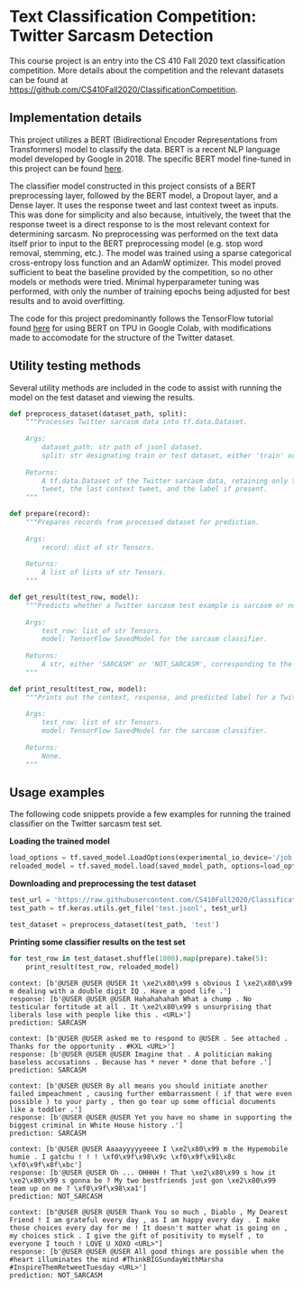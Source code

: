 # Text Classification Competition: Twitter Sarcasm Detection

This course project is an entry into the CS 410 Fall 2020 text classification competition. More details about the competition and the relevant datasets can be found at https://github.com/CS410Fall2020/ClassificationCompetition.

## Implementation details

This project utilizes a BERT (Bidirectional Encoder Representations from Transformers) model to classify the data. BERT is a recent NLP language model developed by Google in 2018. The specific BERT model fine-tuned in this project can be found [here](https://tfhub.dev/tensorflow/bert_en_uncased_L-12_H-768_A-12/3).

The classifier model constructed in this project consists of a BERT preprocessing layer, followed by the BERT model, a Dropout layer, and a Dense layer. It uses the response tweet and last context tweet as inputs. This was done for simplicity and also because, intuitively, the tweet that the response tweet is a direct response to is the most relevant context for determining sarcasm. No preprocessing was performed on the text data itself prior to input to the BERT preprocessing model (e.g. stop word removal, stemming, etc.). The model was trained using a sparse categorical cross-entropy loss function and an AdamW optimizer. This model proved sufficient to beat the baseline provided by the competition, so no other models or methods were tried. Minimal hyperparameter tuning was performed, with only the number of training epochs being adjusted for best results and to avoid overfitting.

The code for this project predominantly follows the TensorFlow tutorial found [here](https://www.tensorflow.org/tutorials/text/solve_glue_tasks_using_bert_on_tpu) for using BERT on TPU in Google Colab, with modifications made to accomodate for the structure of the Twitter dataset.

## Utility testing methods

Several utility methods are included in the code to assist with running the model on the test dataset and viewing the results.

```python
def preprocess_dataset(dataset_path, split):
    """Processes Twitter sarcasm data into tf.data.Dataset.
    
    Args:
        dataset_path: str path of jsonl dataset.
        split: str designating train or test dataset, either 'train' or 'test'.
    
    Returns:
        A tf.data.Dataset of the Twitter sarcasm data, retaining only the response
        tweet, the last context tweet, and the label if present.
    """
```

```python
def prepare(record):
    """Prepares records from processed dataset for prediction.
    
    Args:
        record: dict of str Tensors.
    
    Returns:
        A list of lists of str Tensors.
    """
```

```python
def get_result(test_row, model):
    """Predicts whether a Twitter sarcasm test example is sarcasm or not sarcasm.
    
    Args:
        test_row: list of str Tensors.
        model: TensorFlow SavedModel for the sarcasm classifier.
    
    Returns:
        A str, either 'SARCASM' or 'NOT_SARCASM', corresponding to the predicted result.
    """
```

```python
def print_result(test_row, model):
    """Prints out the context, response, and predicted label for a Twitter sarcasm test example.
    
    Args:
        test_row: list of str Tensors.
        model: TensorFlow SavedModel for the sarcasm classifier.
    
    Returns:
        None.
    """
```

## Usage examples

The following code snippets provide a few examples for running the trained classifier on the Twitter sarcasm test set.

**Loading the trained model**

```python
load_options = tf.saved_model.LoadOptions(experimental_io_device='/job:localhost')
reloaded_model = tf.saved_model.load(saved_model_path, options=load_options)
```

**Downloading and preprocessing the test dataset**

```python
test_url = 'https://raw.githubusercontent.com/CS410Fall2020/ClassificationCompetition/main/data/test.jsonl'
test_path = tf.keras.utils.get_file('test.jsonl', test_url)

test_dataset = preprocess_dataset(test_path, 'test')
```

**Printing some classifier results on the test set**

```python
for test_row in test_dataset.shuffle(1800).map(prepare).take(5):
    print_result(test_row, reloaded_model)
```
```
context: [b'@USER @USER @USER It \xe2\x80\x99 s obvious I \xe2\x80\x99 m dealing with a double digit IQ . Have a good life .']
response: [b'@USER @USER @USER Hahahahahah What a chump . No testicular fortitude at all . It \xe2\x80\x99 s unsurprising that liberals lose with people like this . <URL>']
prediction: SARCASM

context: [b'@USER @USER asked me to respond to @USER . See attached . Thanks for the opportunity . #KXL <URL>']
response: [b'@USER @USER @USER Imagine that . A politician making baseless accusations . Because has * never * done that before .']
prediction: SARCASM

context: [b'@USER @USER By all means you should initiate another failed impeachment , causing further embarrassment ( if that were even possible ) to your party , then go tear up some official documents like a toddler .']
response: [b'@USER @USER @USER Yet you have no shame in supporting the biggest criminal in White House history .']
prediction: SARCASM

context: [b'@USER @USER Aaaayyyyyeeee I \xe2\x80\x99 m the Hypemobile humie . I gatchu ! ! ! \xf0\x9f\x98\x9c \xf0\x9f\x91\x8c \xf0\x9f\x8f\xbc']
response: [b'@USER @USER Oh ... OHHHH ! That \xe2\x80\x99 s how it \xe2\x80\x99 s gonna be ? My two bestfriends just gon \xe2\x80\x99 team up on me ? \xf0\x9f\x98\xa1']
prediction: NOT_SARCASM

context: [b"@USER @USER @USER Thank You so much , Diablo , My Dearest Friend ! I am grateful every day , as I am happy every day . I make those choices every day for me ! It doesn't matter what is going on , my choices stick . I give the gift of positivity to myself , to everyone I touch ! LOVE U XOXO <URL>"]
response: [b'@USER @USER @USER All good things are possible when the #heart illuminates the mind #ThinkBIGSundayWithMarsha #InspireThemRetweetTuesday <URL>']
prediction: NOT_SARCASM
```
